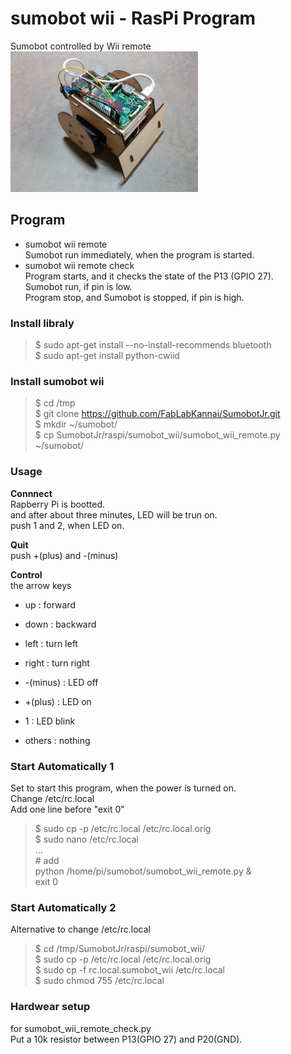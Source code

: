 # sumobot wii - RasPi Program

Sumobot controlled by Wii remote <br/>
<img src="https://github.com/FabLabKannai/SumobotJr/blob/master/docs/raspi_ver.jpg" width="300" /> <br/>

## Program
- sumobot wii remote <br/>
Sumobot run immediately, when the program is started. <br/>
- sumobot wii remote check <br/>
Program starts, and it checks the state of the P13 (GPIO 27). <br/>
Sumobot run, if pin is low. <br/>
Program stop, and Sumobot is stopped, if pin is high. <br/>

### Install libraly
> $ sudo apt-get install --no-install-recommends bluetooth <br/>
> $ sudo apt-get install python-cwiid <br/>

### Install sumobot wii
> $ cd /tmp <br/>
> $ git clone https://github.com/FabLabKannai/SumobotJr.git <br/> 
> $ mkdir ~/sumobot/ <br/>
> $ cp SumobotJr/raspi/sumobot_wii/sumobot_wii_remote.py ~/sumobot/ <br/>

### Usage

**Connnect** <br/>
Rapberry Pi is bootted. <br/>
and after about three minutes, LED will be trun on. <br/>
push 1 and 2, when LED on. <br/>

**Quit** <br/>
push +(plus) and -(minus) <br/>

**Control** <br/>
the arrow keys  <br/>
- up : forward <br/>
- down : backward <br/>
- left : turn left <br/>
- right : turn right <br/>

- -(minus) : LED off <br/>
- +(plus) : LED on <br/>
- 1 : LED blink <br/>
- others : nothing <br/>

### Start Automatically 1
Set to start this program, when the power is turned on. <br/>
Change /etc/rc.local <br/>
Add one line before "exit 0" <br/>
> $ sudo cp -p /etc/rc.local /etc/rc.local.orig <br/>
$ sudo nano /etc/rc.local <br/>
... <br/>
\# add <br/>
python /home/pi/sumobot/sumobot_wii_remote.py & <br/>
exit 0  <br/>

### Start Automatically 2
Alternative to change /etc/rc.local <br/>
> $ cd /tmp/SumobotJr/raspi/sumobot_wii/  <br/> 
$ sudo cp -p /etc/rc.local /etc/rc.local.orig   <br/>
$ sudo cp -f rc.local.sumobot_wii /etc/rc.local   <br/>
$ sudo chmod 755 /etc/rc.local   <br/>

### Hardwear setup
for sumobot_wii_remote_check.py <br/> 
Put a 10k resistor between P13(GPIO 27) and P20(GND).  <br/>
